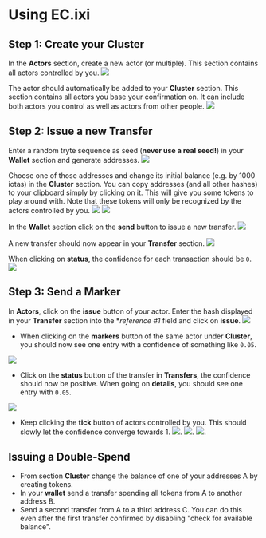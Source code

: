 # Using EC.ixi

## Step 1: Create your Cluster

In the **Actors** section, create a new actor (or multiple). This section contains all actors controlled by you.
<img src="https://raw.githubusercontent.com/iotaledger/ec.ixi/master/docs/assets/tut0_create_actor.PNG" />

The actor should automatically be added to your **Cluster** section. This section contains all actors you base your
confirmation on. It can include both actors you control as well as actors from other people.
<img src="https://raw.githubusercontent.com/iotaledger/ec.ixi/master/docs/assets/tut0_create_actor2.PNG" />

## Step 2: Issue a new Transfer

Enter a random tryte sequence as seed (**never use a real seed!**) in your **Wallet** section and generate addresses.
<img src="https://raw.githubusercontent.com/iotaledger/ec.ixi/master/docs/assets/tut1_gen_wallet.PNG" />

Choose one of those addresses and change its initial balance (e.g. by 1000 iotas) in the **Cluster** section. You can copy addresses (and all other hashes) to your clipboard simply by clicking on it. This will give you some tokens to play around with. Note that these tokens will only be recognized by the actors controlled by you.
<img src="https://raw.githubusercontent.com/iotaledger/ec.ixi/master/docs/assets/tut2_change_balance.PNG" />
<img src="https://raw.githubusercontent.com/iotaledger/ec.ixi/master/docs/assets/tut2_change_balance2.PNG" />

In the **Wallet** section click on the **send** button to issue a new transfer.
<img src="https://raw.githubusercontent.com/iotaledger/ec.ixi/master/docs/assets/tut3_issue_transfer.PNG" />

A new transfer should now appear in your **Transfer** section.
<img src="https://raw.githubusercontent.com/iotaledger/ec.ixi/master/docs/assets/tut3_issue_transfer2.PNG" />

When clicking on **status**, the confidence for each transaction should be `0`.
<img src="https://raw.githubusercontent.com/iotaledger/ec.ixi/master/docs/assets/tut3_issue_transfer3.PNG" />

## Step 3: Send a Marker

In **Actors**, click on the **issue** button of your actor. Enter the hash displayed in your **Transfer** section into the **reference #1* field and click on **issue**.
<img src="https://raw.githubusercontent.com/iotaledger/ec.ixi/master/docs/assets/tut4_issue_marker.PNG" />

- When clicking on the **markers** button of the same actor under **Cluster**, you should now see one entry with a confidence of something like `0.05`.
<img src="https://raw.githubusercontent.com/iotaledger/ec.ixi/master/docs/assets/tut3_issue_transfer4.PNG" />

- Click on the **status** button of the transfer in **Transfers**, the confidence should now be positive. When going on **details**, you should see one entry with `0.05`.
<img src="https://raw.githubusercontent.com/iotaledger/ec.ixi/master/docs/assets/tut4_issue_marker2.PNG" />

- Keep clicking the **tick** button of actors controlled by you. This should slowly let the confidence converge towards 1.
<img src="https://raw.githubusercontent.com/iotaledger/ec.ixi/master/docs/assets/tut5_tick.PNG" />.
<img src="https://raw.githubusercontent.com/iotaledger/ec.ixi/master/docs/assets/tut5_tick2.PNG" />.
<img src="https://raw.githubusercontent.com/iotaledger/ec.ixi/master/docs/assets/tut5_tick3.PNG" />.

## Issuing a Double-Spend

- From section **Cluster** change the balance of one of your addresses A by creating tokens.
- In your **wallet** send a transfer spending all tokens from A to another address B.
- Send a second transfer from A to a third address C. You can do this even after the first transfer confirmed by disabling "check for available balance".
